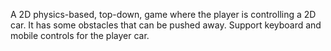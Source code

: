 A 2D physics-based, top-down, game where the player is controlling a 2D car.
It has some obstacles that can be pushed away. Support keyboard and mobile controls for the player car.